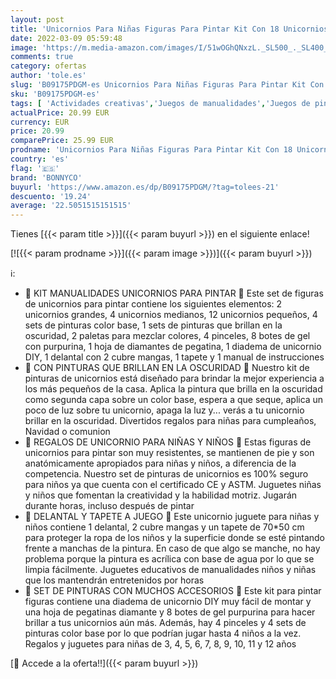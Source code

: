 ```yaml
---
layout: post
title: 'Unicornios Para Niñas Figuras Para Pintar Kit Con 18 Unicornios – BONNYCO | Manualidades Niñas con Brillo en la Oscuridad | Juguetes Niña 3 4 5 6 7 8 9 10 Años Regalos Niña Cumpleaños  Navidad'
date: 2022-03-09 05:59:48
image: 'https://m.media-amazon.com/images/I/51wOGhQNxzL._SL500_._SL400_.jpg'
comments: true
category: ofertas
author: 'tole.es'
slug: 'B09175PDGM-es Unicornios Para Niñas Figuras Para Pintar Kit Con 18...'
sku: 'B09175PDGM-es'
tags: [ 'Actividades creativas','Juegos de manualidades','Juegos de pintura para niños','Juguetes','Juguetes y juegos','bonnyco','navidad', ]
actualPrice: 20.99 EUR
currency: EUR
price: 20.99
comparePrice: 25.99 EUR
prodname: 'Unicornios Para Niñas Figuras Para Pintar Kit Con 18 Unicornios – BONNYCO | Manualidades Niñas con Brillo en la Oscuridad | Juguetes Niña 3 4 5 6 7 8 9 10 Años Regalos Niña Cumpleaños  Navidad'
country: 'es'
flag: '🇪🇸'
brand: 'BONNYCO'
buyurl: 'https://www.amazon.es/dp/B09175PDGM/?tag=tolees-21'
descuento: '19.24'
average: '22.5051515151515'
---
```


Tienes [{{< param title >}}]({{< param buyurl >}}) en el siguiente enlace!

[![{{< param prodname >}}]({{< param image >}})]({{< param buyurl >}})

ℹ️:

- 🦄 KIT MANUALIDADES UNICORNIOS PARA PINTAR 🦄 Este set de figuras de unicornios para pintar contiene los siguientes elementos: 2 unicornios grandes, 4 unicornios medianos, 12 unicornios pequeños, 4 sets de pinturas color base, 1 sets de pinturas que brillan en la oscuridad, 2 paletas para mezclar colores, 4 pinceles, 8 botes de gel con purpurina, 1 hoja de diamantes de pegatina, 1 diadema de unicornio DIY, 1 delantal con 2 cubre mangas, 1 tapete y 1 manual de instrucciones
- 🦄 CON PINTURAS QUE BRILLAN EN LA OSCURIDAD 🦄 Nuestro kit de pinturas de unicornios está diseñado para brindar la mejor experiencia a los más pequeños de la casa. Aplica la pintura que brilla en la oscuridad como segunda capa sobre un color base, espera a que seque, aplica un poco de luz sobre tu unicornio, apaga la luz y... verás a tu unicornio brillar en la oscuridad. Divertidos regalos para niñas para cumpleaños, Navidad o comunion
- 🦄 REGALOS DE UNICORNIO PARA NIÑAS Y NIÑOS 🦄 Estas figuras de unicornios para pintar son muy resistentes, se mantienen de pie y son anatómicamente apropiados para niñas y niños, a diferencia de la competencia. Nuestro set de pinturas de unicornios es 100% seguro para niños ya que cuenta con el certificado CE y ASTM. Juguetes niñas y niños que fomentan la creatividad y la habilidad motriz. Jugarán durante horas, incluso después de pintar
- 🦄 DELANTAL Y TAPETE A JUEGO 🦄 Este unicornio juguete para niñas y niños contiene 1 delantal, 2 cubre mangas y un tapete de 70*50 cm para proteger la ropa de los niños y la superficie donde se esté pintando frente a manchas de la pintura. En caso de que algo se manche, no hay problema porque la pintura es acrílica con base de agua por lo que se limpia fácilmente. Juguetes educativos de manualidades niños y niñas que los mantendrán entretenidos por horas
- 🦄 SET DE PINTURAS CON MUCHOS ACCESORIOS 🦄 Este kit para pintar figuras contiene una diadema de unicornio DIY muy fácil de montar y una hoja de pegatinas diamante y 8 botes de gel purpurina para hacer brillar a tus unicornios aún más. Además, hay 4 pinceles y 4 sets de pinturas color base por lo que podrían jugar hasta 4 niños a la vez. Regalos y juguetes para niñas de 3, 4, 5, 6, 7, 8, 9, 10, 11 y 12 años

[🛒 Accede a la oferta!!]({{< param buyurl >}})
